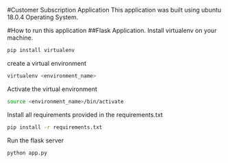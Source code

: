 #Customer Subscription Application
This application was built using ubuntu 18.0.4 Operating System.

#How to run this application
##Flask Application.
Install virtualenv on your machine.

```bash
pip install virtualenv
```

create a virtual environment
```bash
virtualenv <environment_name>
```
Activate the virtual environment
```bash
source <environment_name>/bin/activate
```

Install all requirements provided in the requirements.txt
```bash
pip install -r requirements.txt
```

Run the flask server
```bash
python app.py
```